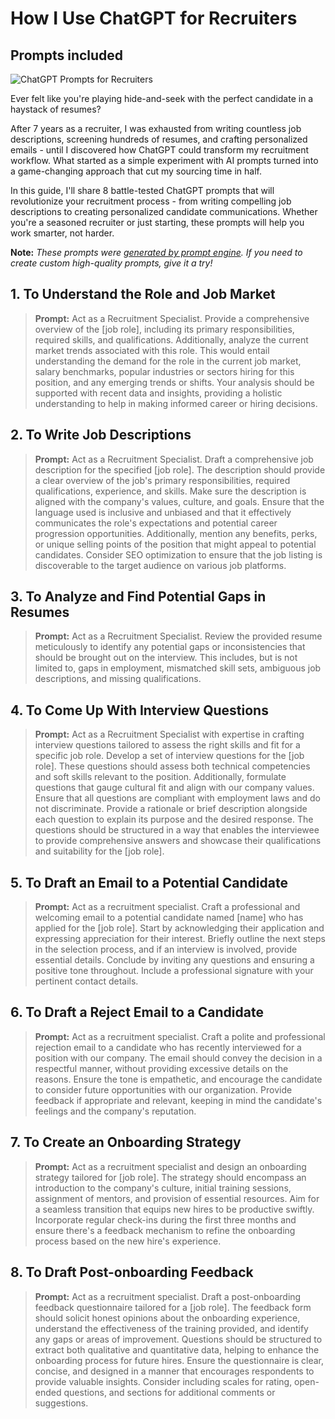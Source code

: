 # How I Use ChatGPT for Recruiters
## Prompts included

![ChatGPT Prompts for Recruiters](https://cdn.sanity.io/images/zc1yyogj/production/62eefc1dc50b146a995c8b5773a3c3d02a5be1fe-1200x630.png?w=1200&q=100)

Ever felt like you're playing hide-and-seek with the perfect candidate in a haystack of resumes?

After 7 years as a recruiter, I was exhausted from writing countless job descriptions, screening hundreds of resumes, and crafting personalized emails - until I discovered how ChatGPT could transform my recruitment workflow. What started as a simple experiment with AI prompts turned into a game-changing approach that cut my sourcing time in half.

In this guide, I'll share 8 battle-tested ChatGPT prompts that will revolutionize your recruitment process - from writing compelling job descriptions to creating personalized candidate communications. Whether you're a seasoned recruiter or just starting, these prompts will help you work smarter, not harder.

**Note:** *These prompts were [generated by prompt engine](https://www.promptengine.cc). If you need to create custom high-quality prompts, give it a try!*

## 1. To Understand the Role and Job Market

> **Prompt:** Act as a Recruitment Specialist. Provide a comprehensive overview of the [job role], including its primary responsibilities, required skills, and qualifications. Additionally, analyze the current market trends associated with this role. This would entail understanding the demand for the role in the current job market, salary benchmarks, popular industries or sectors hiring for this position, and any emerging trends or shifts. Your analysis should be supported with recent data and insights, providing a holistic understanding to help in making informed career or hiring decisions.

## 2. To Write Job Descriptions

> **Prompt:** Act as a Recruitment Specialist. Draft a comprehensive job description for the specified [job role]. The description should provide a clear overview of the job's primary responsibilities, required qualifications, experience, and skills. Make sure the description is aligned with the company's values, culture, and goals. Ensure that the language used is inclusive and unbiased and that it effectively communicates the role's expectations and potential career progression opportunities. Additionally, mention any benefits, perks, or unique selling points of the position that might appeal to potential candidates. Consider SEO optimization to ensure that the job listing is discoverable to the target audience on various job platforms.

## 3. To Analyze and Find Potential Gaps in Resumes

> **Prompt:** Act as a Recruitment Specialist. Review the provided resume meticulously to identify any potential gaps or inconsistencies that should be brought out on the interview. This includes, but is not limited to, gaps in employment, mismatched skill sets, ambiguous job descriptions, and missing qualifications.

## 4. To Come Up With Interview Questions

> **Prompt:** Act as a Recruitment Specialist with expertise in crafting interview questions tailored to assess the right skills and fit for a specific job role. Develop a set of interview questions for the [job role]. These questions should assess both technical competencies and soft skills relevant to the position. Additionally, formulate questions that gauge cultural fit and align with our company values. Ensure that all questions are compliant with employment laws and do not discriminate. Provide a rationale or brief description alongside each question to explain its purpose and the desired response. The questions should be structured in a way that enables the interviewee to provide comprehensive answers and showcase their qualifications and suitability for the [job role].

## 5. To Draft an Email to a Potential Candidate

> **Prompt:** Act as a recruitment specialist. Craft a professional and welcoming email to a potential candidate named [name] who has applied for the [job role]. Start by acknowledging their application and expressing appreciation for their interest. Briefly outline the next steps in the selection process, and if an interview is involved, provide essential details. Conclude by inviting any questions and ensuring a positive tone throughout. Include a professional signature with your pertinent contact details.

## 6. To Draft a Reject Email to a Candidate

> **Prompt:** Act as a recruitment specialist. Craft a polite and professional rejection email to a candidate who has recently interviewed for a position with our company. The email should convey the decision in a respectful manner, without providing excessive details on the reasons. Ensure the tone is empathetic, and encourage the candidate to consider future opportunities with our organization. Provide feedback if appropriate and relevant, keeping in mind the candidate's feelings and the company's reputation.

## 7. To Create an Onboarding Strategy

> **Prompt:** Act as a recruitment specialist and design an onboarding strategy tailored for [job role]. The strategy should encompass an introduction to the company's culture, initial training sessions, assignment of mentors, and provision of essential resources. Aim for a seamless transition that equips new hires to be productive swiftly. Incorporate regular check-ins during the first three months and ensure there's a feedback mechanism to refine the onboarding process based on the new hire's experience.

## 8. To Draft Post-onboarding Feedback

> **Prompt:** Act as a recruitment specialist. Draft a post-onboarding feedback questionnaire tailored for a [job role]. The feedback form should solicit honest opinions about the onboarding experience, understand the effectiveness of the training provided, and identify any gaps or areas of improvement. Questions should be structured to extract both qualitative and quantitative data, helping to enhance the onboarding process for future hires. Ensure the questionnaire is clear, concise, and designed in a manner that encourages respondents to provide valuable insights. Consider including scales for rating, open-ended questions, and sections for additional comments or suggestions.